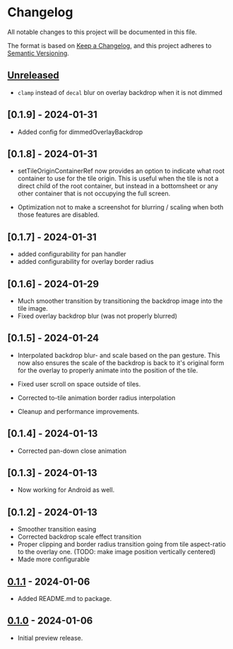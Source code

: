 # Changelog

All notable changes to this project will be documented in this file.

The format is based on [Keep a Changelog](https://keepachangelog.com/en/1.0.0/),
and this project adheres to [Semantic Versioning](https://semver.org/spec/v2.0.0.html).

## [Unreleased]

- `clamp` instead of `decal` blur on overlay backdrop when it is not dimmed

## [0.1.9] - 2024-01-31

- Added config for dimmedOverlayBackdrop

## [0.1.8] - 2024-01-31

- setTileOriginContainerRef now provides an option to indicate what root container to use for the tile origin. This is useful when the tile is not a direct child of the root container, but instead in a bottomsheet or any other container that is not occupying the full screen.

- Optimization not to make a screenshot for blurring / scaling when both those features are disabled.

## [0.1.7] - 2024-01-31

- added configurability for pan handler
- added configurability for overlay border radius

## [0.1.6] - 2024-01-29

- Much smoother transition by transitioning the backdrop image into the tile image.
- Fixed overlay backdrop blur (was not properly blurred)

## [0.1.5] - 2024-01-24

- Interpolated backdrop blur- and scale based on the pan gesture. This now also ensures the scale of the backdrop is back to it's original form for the overlay to properly animate into the position of the tile.

- Fixed user scroll on space outside of tiles.
- Corrected to-tile animation border radius interpolation
- Cleanup and performance improvements.

## [0.1.4] - 2024-01-13

- Corrected pan-down close animation

## [0.1.3] - 2024-01-13

- Now working for Android as well.

## [0.1.2] - 2024-01-13

- Smoother transition easing
- Corrected backdrop scale effect transition
- Proper clipping and border radius transition going from tile aspect-ratio to the overlay one. (TODO: make image position vertically centered)
- Made more configurable

## [0.1.1] - 2024-01-06

- Added README.md to package.

## [0.1.0] - 2024-01-06

- Initial preview release.

[unreleased]: https://github.com/laurens-lamberts/react-native-popout/compare/v0.1.1...HEAD
[0.1.1]: https://github.com/laurens-lamberts/react-native-popout/compare/v0.1.0...v0.1.1
[0.1.0]: https://github.com/laurens-lamberts/react-native-popout/releases/tag/v0.1.0
